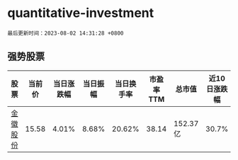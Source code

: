 # quantitative-investment

`最后更新时间：2023-08-02 14:31:28 +0800`

## 强势股票

|股票|当前价|当日涨跌幅|当日振幅|当日换手率|市盈率TTM|总市值|近10日涨跌幅|
|----|----|----|----|----|----|----|----|
|[金徽股份](https://xueqiu.com/S/SH603132)|15.58|4.01%|8.68%|20.62%|38.14|152.37亿|30.7%|
